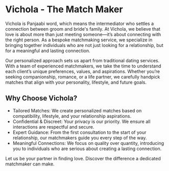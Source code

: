 # Vichola - The Match Maker
Vichola is Panjaabi word, which means the intermediator who settles a connection between groom and bride's family.
At Vichola, we believe that love is about more than just meeting someone—it’s about connecting with the right person. As a bespoke matchmaking service, we specialize in bringing together individuals who are not just looking for a relationship, but for a meaningful and lasting connection.

Our personalized approach sets us apart from traditional dating services. With a team of experienced matchmakers, we take the time to understand each client’s unique preferences, values, and aspirations. Whether you’re seeking companionship, romance, or a life partner, we carefully handpick matches that align with your personality, lifestyle, and future goals.

## Why Choose Vichola?

- Tailored Matches: We create personalized matches based on compatibility, lifestyle, and your relationship aspirations.
- Confidential & Discreet: Your privacy is our priority. We ensure all interactions are respectful and secure.
- Expert Guidance: From the first consultation to the start of your relationship, our matchmakers guide you every step of the way.
- Meaningful Connections: We focus on quality over quantity, introducing you to individuals who are serious about creating a lasting connection.


Let us be your partner in finding love. Discover the difference a dedicated matchmaker can make.

